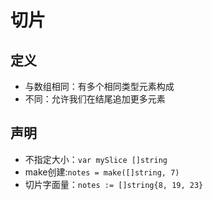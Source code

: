 # 切片

## 定义
- 与数组相同：有多个相同类型元素构成
- 不同：允许我们在结尾追加更多元素

## 声明
- 不指定大小：`var mySlice []string`
- make创建:`notes = make([]string, 7)`
- 切片字面量：`notes := []string{8, 19, 23}`
